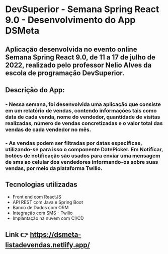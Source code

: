 # DevSuperior - Semana Spring React 9.0 - Desenvolvimento do App DSMeta

## Aplicação desenvolvida no evento online Semana Spring React 9.0, de 11 a 17 de julho de 2022, realizado pelo professor Nelio Alves da escola de programação DevSuperior.

>

## Descrição do App:

### - Nessa semana, foi desenvolvida uma aplicação que consiste em um relatório de vendas, contendo informações tais como data de cada venda, nome do vendedor, quantidade de visitas realizadas, número de vendas concretizadas e o valor total das vendas de cada vendedor no mês.

### - As vendas podem ser filtradas por datas específicas, utilizando-se para isso o componente DatePicker. Em Notificar, botões de notificação são usados para enviar uma mensagem de sms ao celular dos vendedores informando-os sobre suas vendas, por meio da plataforma Twilio.

## Tecnologias utilizadas
- Front end com ReactJS
- API REST com Java e Spring Boot
- Banco de Dados com ORM
- Integração com SMS - Twilio
- Implantação na nuvem com CI/CD


## Link 👉 https://dsmeta-listadevendas.netlify.app/
